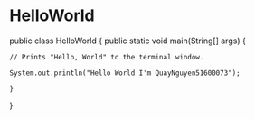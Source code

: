 # HelloWorld



public class HelloWorld {
public static void main(String[] args) {

    // Prints "Hello, World" to the terminal window.
    
    System.out.println("Hello World I'm QuayNguyen51600073");
    
    }
    
}
